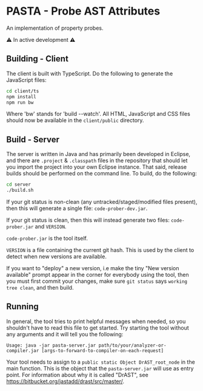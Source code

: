 # PASTA - Probe AST Attributes

An implementation of property probes.

⚠️ In active development ⚠️

## Building - Client

The client is built with TypeScript. Do the following to generate the JavaScript files:

```sh
cd client/ts
npm install
npm run bw
```

Where 'bw' stands for 'build --watch'.
All HTML, JavaScript and CSS files should now be available in the `client/public` directory.

## Build - Server

The server is written in Java and has primarily been developed in Eclipse, and there are `.project` & `.classpath` files in the repository that should let you import the project into your own Eclipse instance.
That said, release builds should be performed on the command line. To build, do the following:

```sh
cd server
./build.sh
```

If your git status is non-clean (any untracked/staged/modified files present), then this will generate a single file: `code-prober-dev.jar`.

If your git status is clean, then this will instead generate two files: `code-prober.jar` and `VERSION`.

`code-prober.jar` is the tool itself.

`VERSION` is a file containing the current git hash. This is used by the client to detect when new versions are available.

If you want to "deploy" a new version, i.e make the tiny "New version available" prompt appear in the corner for everybody using the tool, then you must first commit your changes, make sure `git status` says `working tree clean`, and then build.

## Running

In general, the tool tries to print helpful messages when needed, so you shouldn't have to read this file to get started.
Try starting the tool without any arguments and it will tell you the following:
```
Usage: java -jar pasta-server.jar path/to/your/analyzer-or-compiler.jar [args-to-forward-to-compiler-on-each-request]
```

Your tool needs to assign to a `public static Object DrAST_root_node` in the main function.
This is the object that the `pasta-server.jar` will use as entry point.
For information about why it is called "DrAST", see https://bitbucket.org/jastadd/drast/src/master/.
